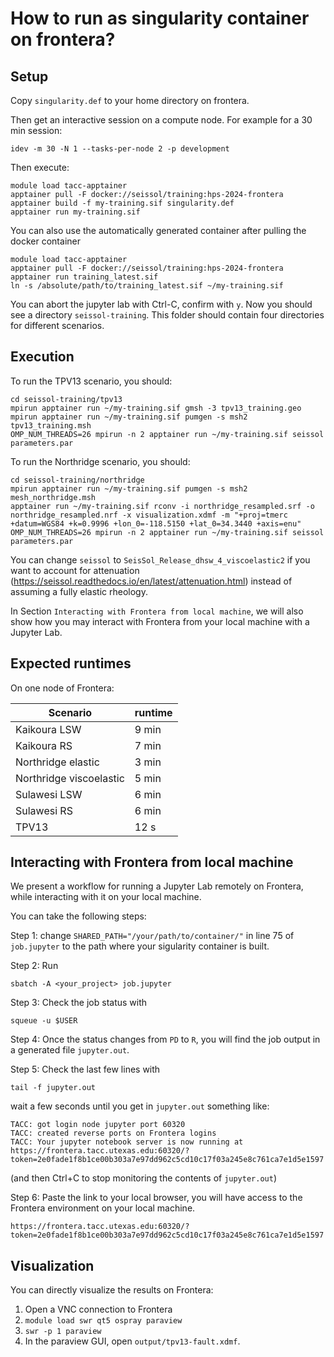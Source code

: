 # How to run as singularity container on frontera?

## Setup
Copy `singularity.def` to your home directory on frontera.

Then get an interactive session on a compute node. For example for a 30 min session:
```
idev -m 30 -N 1 --tasks-per-node 2 -p development
```

Then execute: 

```
module load tacc-apptainer
apptainer pull -F docker://seissol/training:hps-2024-frontera
apptainer build -f my-training.sif singularity.def
apptainer run my-training.sif
```

You can also use the automatically generated container after pulling the docker container 

```
module load tacc-apptainer
apptainer pull -F docker://seissol/training:hps-2024-frontera
apptainer run training_latest.sif
ln -s /absolute/path/to/training_latest.sif ~/my-training.sif
```

You can abort the jupyter lab with Ctrl-C, confirm with `y`.
Now you should see a directory `seissol-training`.
This folder should contain four directories for different scenarios.

## Execution

To run the TPV13 scenario, you should:

```
cd seissol-training/tpv13
mpirun apptainer run ~/my-training.sif gmsh -3 tpv13_training.geo
mpirun apptainer run ~/my-training.sif pumgen -s msh2 tpv13_training.msh
OMP_NUM_THREADS=26 mpirun -n 2 apptainer run ~/my-training.sif seissol parameters.par
```

To run the Northridge scenario, you should:

```
cd seissol-training/northridge
mpirun apptainer run ~/my-training.sif pumgen -s msh2 mesh_northridge.msh
apptainer run ~/my-training.sif rconv -i northridge_resampled.srf -o northridge_resampled.nrf -x visualization.xdmf -m "+proj=tmerc +datum=WGS84 +k=0.9996 +lon_0=-118.5150 +lat_0=34.3440 +axis=enu"
OMP_NUM_THREADS=26 mpirun -n 2 apptainer run ~/my-training.sif seissol parameters.par
```
You can change `seissol` to `SeisSol_Release_dhsw_4_viscoelastic2` if you want to account for attenuation (https://seissol.readthedocs.io/en/latest/attenuation.html) instead of assuming a fully elastic rheology.

In Section `Interacting with Frontera from local machine`, we will also show how you may interact with Frontera from your local machine with a Jupyter Lab.

## Expected runtimes

On one node of Frontera:

Scenario                | runtime
------------------------|---------
Kaikoura LSW            | 9 min
Kaikoura RS             | 7 min
Northridge elastic      | 3 min
Northridge viscoelastic | 5 min
Sulawesi LSW            | 6 min
Sulawesi RS             | 6 min
TPV13                   | 12 s

## Interacting with Frontera from local machine
We present a workflow for running a Jupyter Lab remotely on Frontera, while interacting with it on your local machine.

You can take the following steps:

Step 1: change `SHARED_PATH="/your/path/to/container/"` in line 75 of `job.jupyter` to the path where your sigularity container is built.

Step 2: Run
```
sbatch -A <your_project> job.jupyter
```

Step 3: Check the job status with
```
squeue -u $USER
```

Step 4: Once the status changes from `PD` to `R`, you will find the job output in a generated file `jupyter.out`.

Step 5: Check the last few lines with
```
tail -f jupyter.out
```
wait a few seconds until you get in `jupyter.out` something like:
```
TACC: got login node jupyter port 60320
TACC: created reverse ports on Frontera logins
TACC: Your jupyter notebook server is now running at https://frontera.tacc.utexas.edu:60320/?token=2e0fade1f8b1ce00b303a7e97dd962c5cd10c17f03a245e8c761ca7e1d5e1597
```
(and then Ctrl+C to stop monitoring the contents of `jupyter.out`)

Step 6: Paste the link to your local browser, you will have access to the Frontera environment on your local machine.
```
https://frontera.tacc.utexas.edu:60320/?token=2e0fade1f8b1ce00b303a7e97dd962c5cd10c17f03a245e8c761ca7e1d5e1597
```

## Visualization

You can directly visualize the results on Frontera:

1. Open a VNC connection to Frontera
2. `module load swr qt5 ospray paraview`
3. `swr -p 1 paraview`
4. In the paraview GUI, open `output/tpv13-fault.xdmf`.



